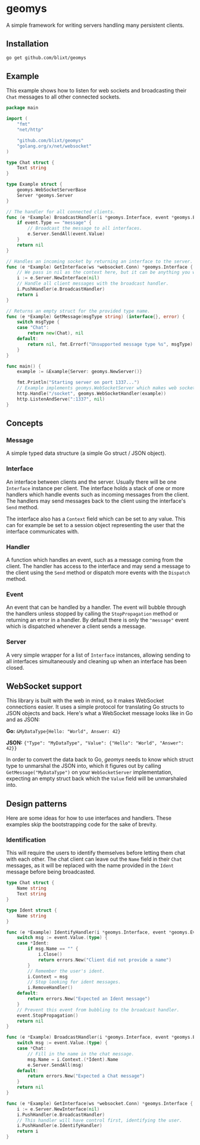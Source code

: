 # geomys
A simple framework for writing servers handling many persistent clients.

## Installation

```bash
go get github.com/blixt/geomys
```

## Example

This example shows how to listen for web sockets and broadcasting their `Chat` messages to all other connected
sockets.

```go
package main

import (
    "fmt"
    "net/http"

    "github.com/blixt/geomys"
    "golang.org/x/net/websocket"
)

type Chat struct {
    Text string
}

type Example struct {
    geomys.WebSocketServerBase
    Server *geomys.Server
}

// The handler for all connected clients.
func (e *Example) BroadcastHandler(i *geomys.Interface, event *geomys.Event) error {
    if event.Type == "message" {
        // Broadcast the message to all interfaces.
        e.Server.SendAll(event.Value)
    }
    return nil
}

// Handles an incoming socket by returning an interface to the server.
func (e *Example) GetInterface(ws *websocket.Conn) *geomys.Interface {
    // We pass in nil as the context here, but it can be anything you want.
    i := e.Server.NewInterface(nil)
    // Handle all client messages with the broadcast handler.
    i.PushHandler(e.BroadcastHandler)
    return i
}

// Returns an empty struct for the provided type name.
func (e *Example) GetMessage(msgType string) (interface{}, error) {
    switch msgType {
    case "Chat":
        return new(Chat), nil
    default:
        return nil, fmt.Errorf("Unsupported message type %s", msgType)
    }
}

func main() {
    example := &Example{Server: geomys.NewServer()}

    fmt.Println("Starting server on port 1337...")
    // Example implements geomys.WebSocketServer which makes web sockets easy.
    http.Handle("/socket", geomys.WebSocketHandler(example))
    http.ListenAndServe(":1337", nil)
}
```

## Concepts

### Message

A simple typed data structure (a simple Go struct / JSON object).

### Interface

An interface between clients and the server. Usually there will be one `Interface` instance per client. The
interface holds a stack of one or more handlers which handle events such as incoming messages from the client. The
handlers may send messages back to the client using the interface's `Send` method.

The interface also has a `Context` field which can be set to any value. This can for example be set to a session
object representing the user that the interface communicates with.

### Handler

A function which handles an event, such as a message coming from the client. The handler has access to the interface
and may send a message to the client using the `Send` method or dispatch more events with the `Dispatch` method.

### Event

An event that can be handled by a handler. The event will bubble through the handlers unless stopped by calling the
`StopPropagation` method or returning an error in a handler. By default there is only the `"message"` event which is
dispatched whenever a client sends a message.

### Server

A very simple wrapper for a list of `Interface` instances, allowing sending to all interfaces simultaneously and
cleaning up when an interface has been closed.

## WebSocket support

This library is built with the web in mind, so it makes WebSocket connections easier. It uses a simple protocol for
translating Go structs to JSON objects and back. Here's what a WebSocket message looks like in Go and as JSON:

**Go:** `&MyDataType{Hello: "World", Answer: 42}`

**JSON:** `{"Type": "MyDataType", "Value": {"Hello": "World", "Answer": 42}}`

In order to convert the data back to Go, *geomys* needs to know which struct type to unmarshal the JSON into, which
it figures out by calling `GetMessage("MyDataType")` on your `WebSocketServer` implementation, expecting an empty
struct back which the `Value` field will be unmarshaled into.

## Design patterns

Here are some ideas for how to use interfaces and handlers. These examples skip the bootstrapping code for the sake
of brevity.

### Identification

This will require the users to identify themselves before letting them chat with each other. The chat client can
leave out the `Name` field in their `Chat` messages, as it will be replaced with the name provided in the `Ident`
message before being broadcasted.

```go
type Chat struct {
    Name string
    Text string
}

type Ident struct {
    Name string
}

func (e *Example) IdentifyHandler(i *geomys.Interface, event *geomys.Event) error {
    switch msg := event.Value.(type) {
    case *Ident:
        if msg.Name == "" {
            i.Close()
            return errors.New("Client did not provide a name")
        }
        // Remember the user's ident.
        i.Context = msg
        // Stop looking for ident messages.
        i.RemoveHandler()
    default:
        return errors.New("Expected an Ident message")
    }
    // Prevent this event from bubbling to the broadcast handler.
    event.StopPropagation()
    return nil
}

func (e *Example) BroadcastHandler(i *geomys.Interface, event *geomys.Event) error {
    switch msg := event.Value.(type) {
    case *Chat:
        // Fill in the name in the chat message.
        msg.Name = i.Context.(*Ident).Name
        e.Server.SendAll(msg)
    default:
        return errors.New("Expected a Chat message")
    }
    return nil
}

func (e *Example) GetInterface(ws *websocket.Conn) *geomys.Interface {
    i := e.Server.NewInterface(nil)
    i.PushHandler(e.BroadcastHandler)
    // This handler will have control first, identifying the user.
    i.PushHandler(e.IdentifyHandler)
    return i
}
```
